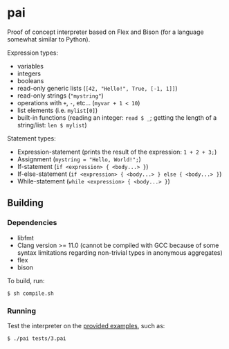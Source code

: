 # pai

Proof of concept interpreter based on Flex and Bison (for a language somewhat
similar to Python).

Expression types:

* variables
* integers
* booleans
* read-only generic lists (`[42, "Hello!", True, [-1, 1]]`)
* read-only strings (`"mystring"`)
* operations with `+`, `-`, etc... (`myvar + 1 < 10`)
* list elements (i.e. `mylist[0]`)
* built-in functions (reading an integer: `read $ _`; getting the length of a
  string/list: `len $ mylist`)

Statement types:

* Expression-statement (prints the result of the expression: `1 + 2 + 3;`)
* Assignment (`mystring = "Hello, World!";`)
* If-statement (`if <expression> { <body...> }`)
* If-else-statement (`if <expression> { <body...> } else { <body...> }`)
* While-statement (`while <expression> { <body...> }`)

## Building

### Dependencies

* libfmt
* Clang version >= 11.0 (cannot be compiled with GCC because of some syntax
  limitations regarding non-trivial types in anonymous aggregates)
* flex
* bison

To build, run:

```
$ sh compile.sh
```

### Running

Test the interpreter on the [provided examples](./tests), such as:

```
$ ./pai tests/3.pai
```
